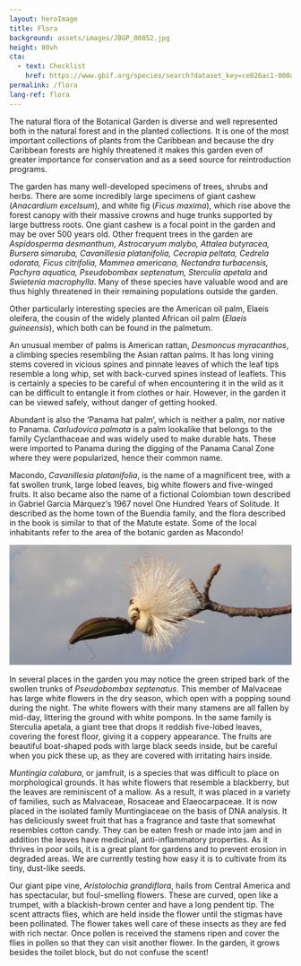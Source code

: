 ```yaml
---
layout: heroImage
title: Flora
background: assets/images/JBGP_00852.jpg
height: 80vh
cta:
  - text: Checklist
    href: https://www.gbif.org/species/search?dataset_key=ce026ac1-000a-4c6d-a15d-1a983219022d&origin=SOURCE&advanced=1
permalink: /flora
lang-ref: flora
---
```


The natural flora of the Botanical Garden is diverse and well represented both in the natural forest and in the planted collections. It is one of the most important collections of plants from the Caribbean and because the dry Caribbean forests are highly threatened it makes this garden even of greater importance for conservation and as a seed source for reintroduction programs.

The garden has many well-developed specimens of trees, shrubs and herbs. There are some incredibly large specimens of giant cashew (*Anacardium excelsum*), and white fig (*Ficus maxima*), which rise above the forest canopy with their massive crowns and huge trunks supported by large buttress roots. One giant cashew is a focal point in the garden and may be over 500 years old. Other frequent trees in the garden are *Aspidosperma desmanthum, Astrocaryum malybo, Attalea butyracea, Bursera simaruba, Cavanillesia platanifolia, Cecropia peltata, Cedrela odorata, Ficus citrifolia, Mammea americana, Nectandra turbacensis, Pachyra aquatica, Pseudobombax septenatum, Sterculia apetala* and *Swietenia macrophylla*. Many of these species have valuable wood and are thus highly threatened in their remaining populations outside the garden.

Other particularly interesting species are the American oil palm, Elaeis oleifera, the cousin of the widely planted African oil palm (*Elaeis guineensis*), which both can be found in the palmetum.

An unusual member of palms is American rattan, *Desmoncus myracanthos*, a climbing species resembling the Asian rattan palms. It has long vining stems covered in vicious spines and pinnate leaves of which the leaf tips resemble a long whip, set with back-curved spines instead of leaflets. This is certainly a species to be careful of when encountering it in the wild as it can be difficult to entangle it from clothes or hair. However, in the garden it can be viewed safely, without danger of getting hooked.

Abundant is also the ‘Panama hat palm’, which is neither a palm, nor native to Panama. *Carludovica palmata* is a palm lookalike that belongs to the family Cyclanthaceae and was widely used to make durable hats. These were imported to Panama during the digging of the Panama Canal Zone where they were popularized, hence their common name.

Macondo, *Cavanillesia platanifolia*, is the name of a magnificent tree, with a fat swollen trunk, large lobed leaves, big white flowers and five-winged fruits. It also became also the name of a fictional Colombian town described in Gabriel García Márquez‘s 1967 novel One Hundred Years of Solitude. It described as the home town of the Buendía family, and the flora described in the book is similar to that of the Matute estate. Some of the local inhabitants refer to the area of the botanic garden as Macondo!

![image](/assets/images/PseudobombaxJBGP.jpeg)

In several places in the garden you may notice the green striped bark of the swollen trunks of *Pseudobombax septenatus*. This member of Malvaceae has large white flowers in the dry season, which open with a popping sound during the night. The white flowers with their many stamens are all fallen by mid-day, littering the ground with white pompons. In the same family is Sterculia apetala, a giant tree that drops it reddish five-lobed leaves, covering the forest floor, giving it a coppery appearance. The fruits are beautiful boat-shaped pods with large black seeds inside, but be careful when you pick these up, as they are covered with irritating hairs inside.

*Muntingia calabura*, or jamfruit, is a species that was difficult to place on morphological grounds. It has white flowers that resemble a blackberry, but the leaves are reminiscent of a mallow. As a result, it was placed in a variety of families, such as Malvaceae, Rosaceae and Elaeocarpaceae. It is now placed in the isolated family Muntingiaceae on the basis of DNA analysis. It has deliciously sweet fruit that has a fragrance and taste that somewhat resembles cotton candy. They can be eaten fresh or made into jam and in addition the leaves have medicinal, anti-inflammatory properties. As it thrives in poor soils, it is a great plant for gardens and to prevent erosion in degraded areas. We are currently testing how easy it is to cultivate from its tiny, dust-like seeds.

Our giant pipe vine, *Aristolochia grandiflora*, hails from Central America and has spectacular, but foul-smelling flowers. These are curved, open like a trumpet, with a blackish-brown center and have a long pendent tip. The scent attracts flies, which are held inside the flower until the stigmas have been pollinated. The flower takes well care of these insects as they are fed with rich nectar. Once pollen is received the stamens ripen and cover the flies in pollen so that they can visit another flower. In the garden, it grows besides the toilet block, but do not confuse the scent!

